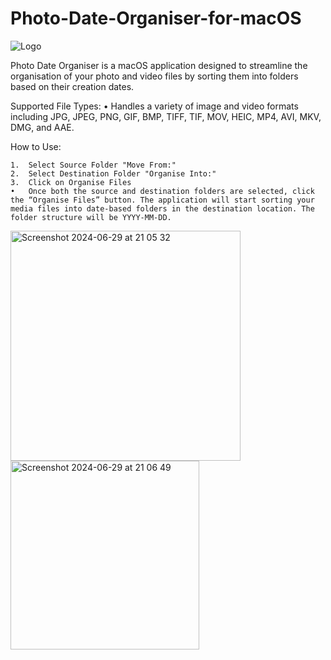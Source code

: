 # Photo-Date-Organiser-for-macOS

![Logo](https://github.com/williammcclean/Photo-Date-Organiser-for-macOS/assets/41708290/f465536a-566c-492e-a7c1-dc2342a33be5)

Photo Date Organiser is a macOS application designed to streamline the organisation of your photo and video files by sorting them into folders based on their creation dates.

Supported File Types:
	•	Handles a variety of image and video formats including JPG, JPEG, PNG, GIF, BMP, TIFF, TIF, MOV, HEIC, MP4, AVI, MKV, DMG, and AAE.


 How to Use:

	1.	Select Source Folder "Move From:"
	2.	Select Destination Folder "Organise Into:"
	3.	Click on Organise Files
	•	Once both the source and destination folders are selected, click the “Organise Files” button. The application will start sorting your media files into date-based folders in the destination location. The folder structure will be YYYY-MM-DD.


<img width="368" alt="Screenshot 2024-06-29 at 21 05 32" src="https://github.com/williammcclean/Photo-Date-Organiser-for-macOS/assets/41708290/e78e2eae-5fe0-40db-ba0e-ef4752e92b91">

<br />

<img width="302" alt="Screenshot 2024-06-29 at 21 06 49" src="https://github.com/williammcclean/Photo-Date-Organiser-for-macOS/assets/41708290/6aff5140-783a-4d5b-8a2a-f78faa1d6ba5">
